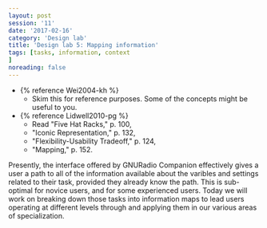 ```yaml
--- 
layout: post 
session: '11' 
date: '2017-02-16' 
category: 'Design lab' 
title: 'Design lab 5: Mapping information' 
tags: [tasks, information, context			
] 
noreading: false
--- 
```


  - {% reference Wei2004-kh %}
    - Skim this for reference purposes. Some of the concepts might be useful to you. 
  - {% reference Lidwell2010-pg %}
    - Read "Five Hat Racks," p. 100,
    - "Iconic Representation," p. 132,
    - "Flexibility-Usability Tradeoff," p. 124,
    - "Mapping," p. 152.

Presently, the interface offered by GNURadio Companion effectively gives a user a path to all of the information available about the varibles and settings related to their task, provided they already know the path. 
This is sub-optimal for novice users, and for some experienced users. 
Today we will work on breaking down those tasks into information maps to lead users operating at different levels through and applying them in our various areas of specialization. 

<excerpt/>
